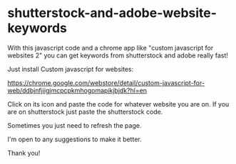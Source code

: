# shutterstock-and-adobe-website-keywords
With this javascript code and a chrome app like "custom javascript for websites 2" you can get keywords from shutterstock and adobe really fast!

Just install Custom javascript for websites:

https://chrome.google.com/webstore/detail/custom-javascript-for-web/ddbjnfjiigjmcpcpkmhogomapikjbjdk?hl=en

Click on its icon and paste the code for whatever website you are on. If you are on shutterstock just paste the shutterstock code.

Sometimes you just need to refresh the page.

I'm open to any suggestions to make it better.

Thank you!
